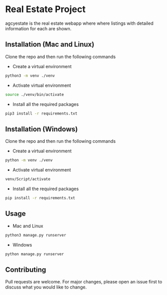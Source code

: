 # Real Estate Project

agcyestate is the real estate webapp where where listings with detailed information for each are shown.

## Installation (Mac and Linux)

Clone the repo and then run the following commands

- Create a virtual environment
```bash
python3 -m venv ./venv
```
- Activate virtual environment
```bash
source ./venv/bin/activate
```
- Install all the required packages
```bash
pip3 install -r requirements.txt
```

## Installation (Windows)

Clone the repo and then run the following commands

- Create a virtual environment
```bash
python -m venv ./venv
```
- Activate virtual environment
```bash
venv/Script/activate
```
- Install all the required packages
```bash
pip install -r requirements.txt
```


## Usage

- Mac and Linux
```bash
python3 manage.py runserver
```

- Windows
```bash
python manage.py runserver
```

## Contributing
Pull requests are welcome. For major changes, please open an issue first to discuss what you would like to change.

